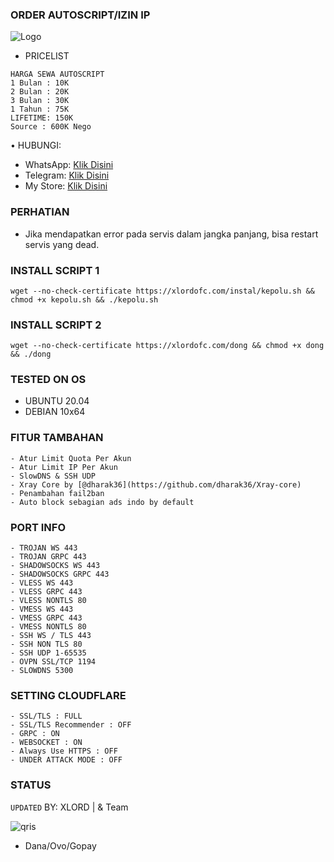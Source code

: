### ORDER AUTOSCRIPT/IZIN IP
![Logo](https://xlordstore.com/IMG_20230706_125109_689.jpg)
- PRICELIST
```
HARGA SEWA AUTOSCRIPT 
1 Bulan : 10K
2 Bulan : 20K
3 Bulan : 30K
1 Tahun : 75K
LIFETIME: 150K
Source : 600K Nego
```
• HUBUNGI:
- WhatsApp: [Klik Disini](https://wa.me/62881036683241)
- Telegram: [Klik Disini](https://t.me/xlordeuyy)
- My Store: [Klik Disini](https://xlordstore.my.id)

### PERHATIAN


- Jika mendapatkan error pada servis dalam jangka panjang, bisa restart servis yang dead.

### INSTALL SCRIPT 1
<pre><code>wget --no-check-certificate https://xlordofc.com/instal/kepolu.sh && chmod +x kepolu.sh && ./kepolu.sh</code></pre>

### INSTALL SCRIPT 2
<pre><code>wget --no-check-certificate https://xlordofc.com/dong && chmod +x dong && ./dong</code></pre>


### TESTED ON OS 
- UBUNTU 20.04
- DEBIAN 10x64 

### FITUR TAMBAHAN
```
- Atur Limit Quota Per Akun
- Atur Limit IP Per Akun
- SlowDNS & SSH UDP
- Xray Core by [@dharak36](https://github.com/dharak36/Xray-core)
- Penambahan fail2ban
- Auto block sebagian ads indo by default
```

### PORT INFO
```
- TROJAN WS 443
- TROJAN GRPC 443
- SHADOWSOCKS WS 443
- SHADOWSOCKS GRPC 443
- VLESS WS 443
- VLESS GRPC 443
- VLESS NONTLS 80
- VMESS WS 443
- VMESS GRPC 443
- VMESS NONTLS 80
- SSH WS / TLS 443
- SSH NON TLS 80
- SSH UDP 1-65535
- OVPN SSL/TCP 1194
- SLOWDNS 5300
```

### SETTING CLOUDFLARE
```
- SSL/TLS : FULL
- SSL/TLS Recommender : OFF
- GRPC : ON
- WEBSOCKET : ON
- Always Use HTTPS : OFF
- UNDER ATTACK MODE : OFF
```
### STATUS
`UPDATED`
BY: XLORD | & Team 

![qris](https://xlordstore.com/IMG_20230729_125653_683.jpg)
- Dana/Ovo/Gopay
